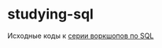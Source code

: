 # studying-sql

Исходные коды к [серии воркшопов по SQL](https://www.youtube.com/playlist?list=PLfkikHwnACaWziZPvLdXqxNGHN-kfPdou)
